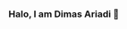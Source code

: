 ### Halo, I am Dimas Ariadi 👋

<!--
**iamdimas/iamdimas** is a ✨ _special_ ✨ repository because its `README.md` (this file) appears on your GitHub profile.

Here are some ideas to get you started:

- 🔭 I’m currently working on DimasProject ...
- 🌱 I’m currently learning CyberSecurity & Programming...
- 👯 I’m looking to collaborate on GitHub...
- 🤔 I’m looking for help with StuckOverFlow...
- 💬 Ask me about ...
- 📫 How to reach me:CyberSecurity & Web Development ...
- 😄 Pronouns:He/His ...
- ⚡ Fun fact:I am Study at AKBA College of Informatics Management ...
-->
